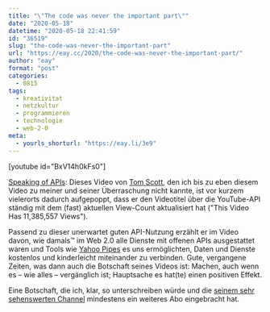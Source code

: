 ```yaml
---
title: "\"The code was never the important part\""
date: "2020-05-18"
datetime: "2020-05-18 22:41:59"
id: "36519"
slug: "the-code-was-never-the-important-part"
url: "https://eay.cc/2020/the-code-was-never-the-important-part/"
author: "eay"
format: "post"
categories:
  - 0815
tags:
  - kreativitat
  - netzkultur
  - programmieren
  - technologie
  - web-2-0
meta:
  - yourls_shorturl: "https://eay.li/3e9"
---
```


\[youtube id="BxV14h0kFs0"\]

[Speaking of APIs](https://eay.cc/2020/facebook-kauft-giphy-fuer-400-millionen-dollar/): Dieses Video von [Tom Scott](https://en.wikipedia.org/wiki/Tom_Scott_(entertainer)), den ich bis zu eben diesem Video zu meiner und seiner Überraschung nicht kannte, ist vor kurzem vielerorts dadurch aufgepoppt, dass er den Videotitel über die YouTube-API ständig mit dem (fast) aktuellen View-Count aktualisiert hat ("This Video Has 11,385,557 Views").

Passend zu dieser unerwartet guten API-Nutzung erzählt er im Video davon, wie damals™ im Web 2.0 alle Dienste mit offenen APIs ausgestattet waren und Tools wie [Yahoo Pipes](https://en.wikipedia.org/wiki/Yahoo!_Pipes) es uns ermöglichten, Daten und Dienste kostenlos und kinderleicht miteinander zu verbinden. Gute, vergangene Zeiten, was dann auch die Botschaft seines Videos ist: Machen, auch wenn es – wie alles – vergänglich ist; Hauptsache es hat(te) einen positiven Effekt.

Eine Botschaft, die ich, klar, so unterschreiben würde und die [seinem sehr sehenswerten Channel](https://www.youtube.com/user/enyay) mindestens ein weiteres Abo eingebracht hat.
